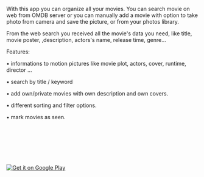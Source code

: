 With this app you can organize all your movies.
You can search movie on web from OMDB server or you can manually add a movie with option to take photo from camera and save the picture, or from your photos library.

From the web search you received all the movie's data you need, like title, movie poster, ,description, actors's name, release time, genre...



Features:

• informations to motion pictures like movie plot, actors, cover, 
runtime, director ...

• search by title / keyword

• add own/private movies with own description and own covers.

• different sorting and filter options.

• mark movies as seen.


<br/><br/><br/><br/><br/><br/>
<a href='https://play.google.com/store/apps/details?id=com.mymoviescollection&pcampaignid=MKT-Other-global-all-co-prtnr-py-PartBadge-Mar2515-1'><img alt='Get it on Google Play' src='https://play.google.com/intl/en_us/badges/images/generic/en_badge_web_generic.png'/></a>
